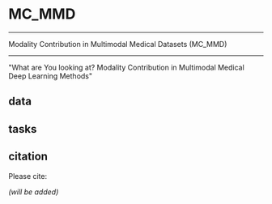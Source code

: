 # MC_MMD

---

Modality Contribution in Multimodal Medical Datasets (MC_MMD)

---

"What are You looking at? Modality Contribution in Multimodal Medical Deep Learning Methods"


## data


## tasks


## citation
Please cite:

*(will be added)*
